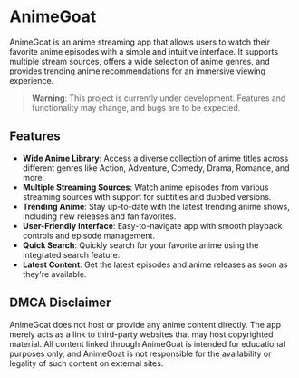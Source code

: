 # AnimeGoat
AnimeGoat is an anime streaming app that allows users to watch their favorite anime episodes with a simple and intuitive interface. It supports multiple stream sources, offers a wide selection of anime genres, and provides trending anime recommendations for an immersive viewing experience.


> **Warning**: This project is currently under development. Features and functionality may change, and bugs are to be expected.


## Features

- **Wide Anime Library**: Access a diverse collection of anime titles across different genres like Action, Adventure, Comedy, Drama, Romance, and more.
- **Multiple Streaming Sources**: Watch anime episodes from various streaming sources with support for subtitles and dubbed versions.
- **Trending Anime**: Stay up-to-date with the latest trending anime shows, including new releases and fan favorites.
- **User-Friendly Interface**: Easy-to-navigate app with smooth playback controls and episode management.
- **Quick Search**: Quickly search for your favorite anime using the integrated search feature.
- **Latest Content**: Get the latest episodes and anime releases as soon as they're available.


## DMCA Disclaimer

AnimeGoat does not host or provide any anime content directly. The app merely acts as a link to third-party websites that may host copyrighted material. All content linked through AnimeGoat is intended for educational purposes only, and AnimeGoat is not responsible for the availability or legality of such content on external sites. 
